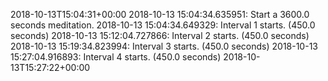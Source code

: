 2018-10-13T15:04:31+00:00
2018-10-13 15:04:34.635951: Start a 3600.0 seconds meditation.
2018-10-13 15:04:34.649329: Interval 1 starts. (450.0 seconds)
2018-10-13 15:12:04.727866: Interval 2 starts. (450.0 seconds)
2018-10-13 15:19:34.823994: Interval 3 starts. (450.0 seconds)
2018-10-13 15:27:04.916893: Interval 4 starts. (450.0 seconds)
2018-10-13T15:27:22+00:00
